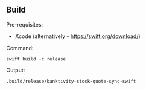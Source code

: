 ## Build
Pre-requisites:
- Xcode (alternatively - https://swift.org/download/)

Command:
```
swift build -c release
```

Output:
```
.build/release/banktivity-stock-quote-sync-swift
```
